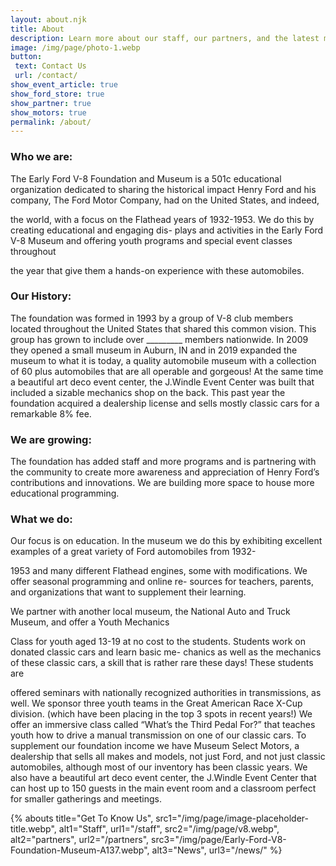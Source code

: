 ```yaml
---
layout: about.njk
title: About
description: Learn more about our staff, our partners, and the latest museum news.
image: /img/page/photo-1.webp
button: 
 text: Contact Us
 url: /contact/
show_event_article: true
show_ford_store: true
show_partner: true
show_motors: true
permalink: /about/
---
```


### Who we are:
The Early Ford V-8 Foundation and Museum is a 501c educational organization dedicated to sharing
the historical impact Henry Ford and his company, The Ford Motor Company, had on the United States, and indeed,

the world, with a focus on the Flathead years of 1932-1953. We do this by creating educational and engaging dis-
plays and activities in the Early Ford V-8 Museum and offering youth programs and special event classes throughout

the year that give them a hands-on experience with these automobiles.

### Our History:
The foundation was formed in 1993 by a group of V-8 club members located throughout the United
States that shared this common vision. This group has grown to include over _________ members nationwide. In
2009 they opened a small museum in Auburn, IN and in 2019 expanded the museum to what it is today, a quality
automobile museum with a collection of 60 plus automobiles that are all operable and gorgeous! At the same time a
beautiful art deco event center, the J.Windle Event Center was built that included a sizable mechanics shop on the
back. This past year the foundation acquired a dealership license and sells mostly classic cars for a remarkable 8%
fee.

### We are growing:
The foundation has added staff and more programs and is partnering with the community to create
more awareness and appreciation of Henry Ford’s contributions and innovations. We are building more space to
house more educational programming.

### What we do:
Our focus is on education.
In the museum we do this by exhibiting excellent examples of a great variety of Ford automobiles from 1932-

1953 and many different Flathead engines, some with modifications. We offer seasonal programming and online re-
sources for teachers, parents, and organizations that want to supplement their learning.

We partner with another local museum, the National Auto and Truck Museum, and offer a Youth Mechanics

Class for youth aged 13-19 at no cost to the students. Students work on donated classic cars and learn basic me-
chanics as well as the mechanics of these classic cars, a skill that is rather rare these days! These students are

offered seminars with nationally recognized authorities in transmissions, as well.
We sponsor three youth teams in the Great American Race X-Cup division. (which have been placing in the
top 3 spots in recent years!)
We offer an immersive class called “What’s the Third Pedal For?” that teaches youth how to drive a manual
transmission on one of our classic cars.
To supplement our foundation income we have Museum Select Motors, a dealership that sells all makes and
models, not just Ford, and not just classic automobiles, although most of our inventory has been classic years.
We also have a beautiful art deco event center, the J.Windle Event Center that can host up to 150 guests in
the main event room and a classroom perfect for smaller gatherings and meetings.

{% abouts 
  title="Get To Know Us",
  src1="/img/page/image-placeholder-title.webp",
  alt1="Staff",
  url1="/staff",
  src2="/img/page/v8.webp",
  alt2="partners",
  url2="/partners",
  src3="/img/page/Early-Ford-V8-Foundation-Museum-A137.webp",
  alt3="News",
  url3="/news/"
%}

